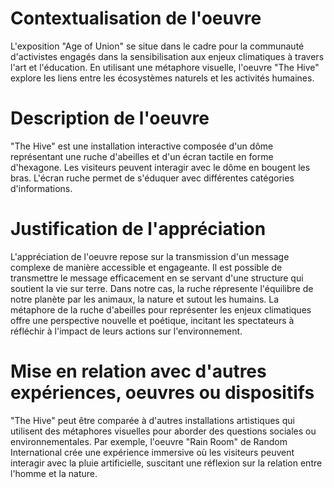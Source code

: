 # Contextualisation de l'oeuvre
L'exposition "Age of Union" se situe dans le cadre pour la communauté d'activistes engagés dans la sensibilisation aux enjeux climatiques à travers l'art et l'éducation. En utilisant une métaphore visuelle, l'oeuvre "The Hive" explore les liens entre les écosystèmes naturels et les activités humaines.

# Description de l'oeuvre
"The Hive" est une installation interactive composée d'un dôme représentant une ruche d'abeilles et d'un écran tactile en forme d'hexagone. Les visiteurs peuvent interagir avec le dôme en bougent les bras. L'écran ruche permet de s'éduquer avec différentes catégories d'informations.

# Justification de l'appréciation
L'appréciation de l'oeuvre repose sur la transmission d'un message complexe de manière accessible et engageante. Il est possible de transmettre le message efficacement en se servant d'une structure qui soutient la vie sur terre. Dans notre cas,  la ruche répresente l'équilibre de notre planète par les animaux, la nature et sutout les humains. La métaphore de la ruche d'abeilles pour représenter les enjeux climatiques offre une perspective nouvelle et poétique, incitant les spectateurs à réfléchir à l'impact de leurs actions sur l'environnement.

# Mise en relation avec d'autres expériences, oeuvres ou dispositifs
"The Hive" peut être comparée à d'autres installations artistiques qui utilisent des métaphores visuelles pour aborder des questions sociales ou environnementales. Par exemple, l'oeuvre "Rain Room" de Random International crée une expérience immersive où les visiteurs peuvent interagir avec la pluie artificielle, suscitant une réflexion sur la relation entre l'homme et la nature.


